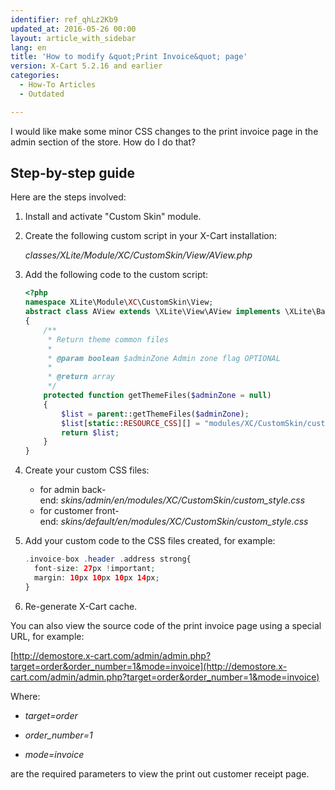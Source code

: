```yaml
---
identifier: ref_qhLz2Kb9
updated_at: 2016-05-26 00:00
layout: article_with_sidebar
lang: en
title: 'How to modify &quot;Print Invoice&quot; page'
version: X-Cart 5.2.16 and earlier
categories:
  - How-To Articles
  - Outdated

---
```



I would like make some minor CSS changes to the print invoice page in the admin section of the store. How do I do that?

## Step-by-step guide

Here are the steps involved:

1.  Install and activate "Custom Skin" module.

2.  Create the following custom script in your X-Cart installation:

    _classes/XLite/Module/XC/CustomSkin/View/AView.php_

3.  Add the following code to the custom script:

    ```php
    <?php
    namespace XLite\Module\XC\CustomSkin\View;
    abstract class AView extends \XLite\View\AView implements \XLite\Base\IDecorator
    {
        /**
         * Return theme common files
         *
         * @param boolean $adminZone Admin zone flag OPTIONAL
         *
         * @return array
         */
        protected function getThemeFiles($adminZone = null)
        {
            $list = parent::getThemeFiles($adminZone);
            $list[static::RESOURCE_CSS][] = "modules/XC/CustomSkin/custom_style.css";
            return $list;
        }
    }
    ```

4.  Create your custom CSS files:
    - for admin back-end: _skins/admin/en/modules/XC/CustomSkin/custom_style.css_
    - for customer front-end: _skins/default/en/modules/XC/CustomSkin/custom_style.css_

5.  Add your custom code to the CSS files created, for example:

    ```php
    .invoice-box .header .address strong{
      font-size: 27px !important;
      margin: 10px 10px 10px 14px;
    }
    ```

6.  Re-generate X-Cart cache.

You can also view the source code of the print invoice page using a special URL, for example:

[http://demostore.x-cart.com/admin/admin.php?target=order&order_number=1&mode=invoice](http://demostore.x-cart.com/admin/admin.php?target=order&order_number=1&mode=invoice)

Where:

* _target=order_

* _order_number=1_

* _mode=invoice_

are the required parameters to view the print out customer receipt page.
